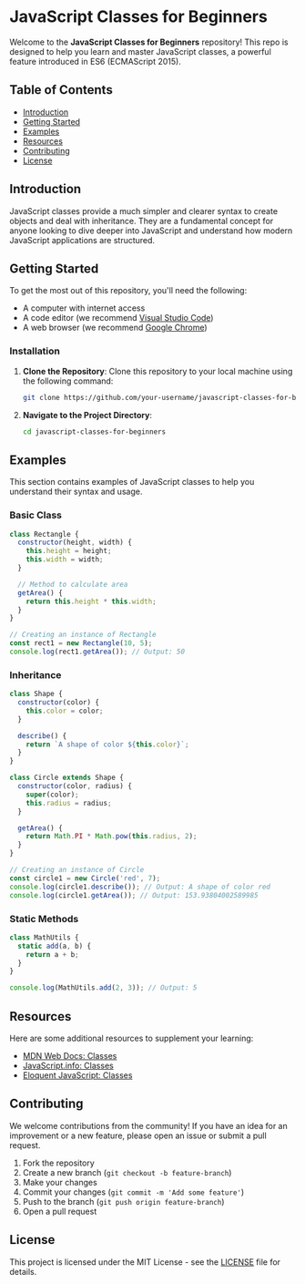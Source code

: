 # JavaScript Classes for Beginners

Welcome to the **JavaScript Classes for Beginners** repository! This repo is designed to help you learn and master JavaScript classes, a powerful feature introduced in ES6 (ECMAScript 2015).

## Table of Contents
- [Introduction](#introduction)
- [Getting Started](#getting-started)
- [Examples](#examples)
- [Resources](#resources)
- [Contributing](#contributing)
- [License](#license)

## Introduction
JavaScript classes provide a much simpler and clearer syntax to create objects and deal with inheritance. They are a fundamental concept for anyone looking to dive deeper into JavaScript and understand how modern JavaScript applications are structured.

## Getting Started
To get the most out of this repository, you'll need the following:
- A computer with internet access
- A code editor (we recommend [Visual Studio Code](https://code.visualstudio.com/))
- A web browser (we recommend [Google Chrome](https://www.google.com/chrome/))

### Installation
1. **Clone the Repository**: Clone this repository to your local machine using the following command:
   ```bash
   git clone https://github.com/your-username/javascript-classes-for-beginners.git
   ```
2. **Navigate to the Project Directory**:
   ```bash
   cd javascript-classes-for-beginners
   ```

## Examples
This section contains examples of JavaScript classes to help you understand their syntax and usage.

### Basic Class
```javascript
class Rectangle {
  constructor(height, width) {
    this.height = height;
    this.width = width;
  }

  // Method to calculate area
  getArea() {
    return this.height * this.width;
  }
}

// Creating an instance of Rectangle
const rect1 = new Rectangle(10, 5);
console.log(rect1.getArea()); // Output: 50
```

### Inheritance
```javascript
class Shape {
  constructor(color) {
    this.color = color;
  }

  describe() {
    return `A shape of color ${this.color}`;
  }
}

class Circle extends Shape {
  constructor(color, radius) {
    super(color);
    this.radius = radius;
  }

  getArea() {
    return Math.PI * Math.pow(this.radius, 2);
  }
}

// Creating an instance of Circle
const circle1 = new Circle('red', 7);
console.log(circle1.describe()); // Output: A shape of color red
console.log(circle1.getArea()); // Output: 153.93804002589985
```

### Static Methods
```javascript
class MathUtils {
  static add(a, b) {
    return a + b;
  }
}

console.log(MathUtils.add(2, 3)); // Output: 5
```

## Resources
Here are some additional resources to supplement your learning:
- [MDN Web Docs: Classes](https://developer.mozilla.org/en-US/docs/Web/JavaScript/Reference/Classes)
- [JavaScript.info: Classes](https://javascript.info/class)
- [Eloquent JavaScript: Classes](https://eloquentjavascript.net/)

## Contributing
We welcome contributions from the community! If you have an idea for an improvement or a new feature, please open an issue or submit a pull request.

1. Fork the repository
2. Create a new branch (`git checkout -b feature-branch`)
3. Make your changes
4. Commit your changes (`git commit -m 'Add some feature'`)
5. Push to the branch (`git push origin feature-branch`)
6. Open a pull request

## License
This project is licensed under the MIT License - see the [LICENSE](LICENSE) file for details.
